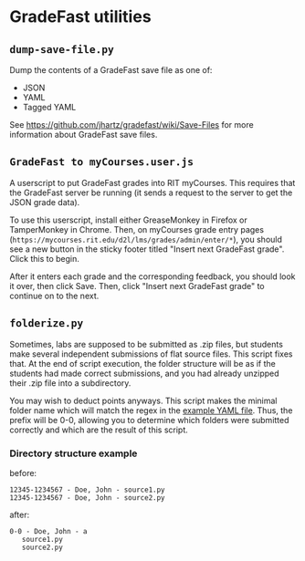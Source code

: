 # GradeFast utilities

## `dump-save-file.py`

Dump the contents of a GradeFast save file as one of:
- JSON
- YAML
- Tagged YAML

See https://github.com/jhartz/gradefast/wiki/Save-Files for more information about GradeFast save
files.

## `GradeFast to myCourses.user.js`

A userscript to put GradeFast grades into RIT myCourses. This requires that the GradeFast server be
running (it sends a request to the server to get the JSON grade data).

To use this userscript, install either GreaseMonkey in Firefox or TamperMonkey in Chrome. Then, on
myCourses grade entry pages (`https://mycourses.rit.edu/d2l/lms/grades/admin/enter/*`), you should
see a new button in the sticky footer titled "Insert next GradeFast grade". Click this to begin.

After it enters each grade and the corresponding feedback, you should look it over, then click
Save. Then, click "Insert next GradeFast grade" to continue on to the next.

## `folderize.py`

Sometimes, labs are supposed to be submitted as .zip files, but students make several independent
submissions of flat source files. This script fixes that. At the end of script execution, the
folder structure will be as if the students had made correct submissions, and you had already
unzipped their .zip file into a subdirectory.

You may wish to deduct points anyways. This script makes the minimal folder name which will match
the regex in the [example YAML file](https://github.com/jhartz/gradefast/wiki/YAML-Format#example).
Thus, the prefix will be 0-0, allowing you to determine which folders were submitted correctly and
which are the result of this script.

### Directory structure example

before:

    12345-1234567 - Doe, John - source1.py
    12345-1234567 - Doe, John - source2.py

after:

    0-0 - Doe, John - a
       source1.py
       source2.py
